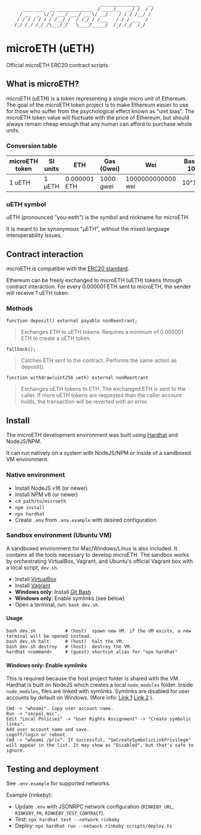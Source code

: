 ```
                                   _______________   __
      ____ ___  __ _____________  / ____/__  __/ /  / /
     / __  __ \/ / ___/ ___/ __ \/ __/    / / / /__/ /
    / / / / / / / /__/ /  / /_/ / /___   / / / ___  /
   /_/ /_/ /_/_/\___/_/   \____/_____/  /_/ /_/  /_/

```

# microETH (uETH)

Official microETH ERC20 contract scripts.

## What is microETH?

microETH (uETH) is a token representing a single micro unit of Ethereum. The goal of the microETH token project is to make Ethereum easier to use for those who suffer from the psychological effect known as "unit bias". The microETH token value will fluctuate with the price of Ethereum, but should always remain cheap enough that any human can afford to purchase whole units.

### Conversion table

| microETH token | SI units       | ETH            | Gas (Gwei)     | Wei               | Base 10        |
| -------------- | -------------- | -------------- | -------------- | ----------------- | -------------- |
| 1 uETH         | 1 µETH         | 0.000001 ETH   | 1000 gwei      | 1000000000000 wei | 10^12          |

### uETH symbol

uETH (pronounced "you-eeth") is the symbol and nickname for microETH.

It is meant to be synonymous "µETH", without the mixed language interoperability issues.  

## Contract interaction

microETH is compatible with the [ERC20 standard](https://ethereum.org/en/developers/docs/standards/tokens/erc-20/).

Ethereum can be freely exchanged to microETH (uETH) tokens through contract interaction. For every 0.000001 ETH sent to microETH, the sender will receive 1 uETH token.

### Methods

```
function deposit() external payable nonReentrant;
```
> Exchanges ETH to uETH tokens. Requires a minimum of 0.000001 ETH to create a uETH token.


```
fallback();
```
> Catches ETH sent to the contract. Performs the same action as deposit().

```
function withdraw(uint256 ueth) external nonReentrant
```
> Exchanges uETH tokens to ETH. The exchanged ETH is sent to the caller. If more uETH tokens are requested than the caller account holds, the transaction will be reverted with an error.

## Install

The microETH development environment was built using [Hardhat](https://hardhat.org/) and NodeJS/NPM.

It can run natively on a system with NodeJS/NPM or inside of a sandboxed VM environment.

### Native environment

* Install NodeJS v16 (or newer)
* Install NPM v8 (or newer)
* `cd path/to/microeth`
* `npm install`
* `npx hardhat`
* Create `.env` from `.env.example` with desired configuration

### Sandbox environment (Ubuntu VM)

A sandboxed environment for Mac/Windows/Linux is also included. It contains all the tools necessary to develop microETH. The sandbox works by orchestrating VirtualBox, Vagrant, and Ubuntu's official Vagrant box with a local script, `dev.sh`.

* Install [VirtualBox](https://www.virtualbox.org/wiki/Downloads)
* Install [Vagrant](https://www.vagrantup.com/downloads)
* **Windows only**: Install [Git Bash](https://gitforwindows.org/)
* **Windows only**: Enable symlinks (see below)
* Open a terminal, run: `bash dev.sh`.

#### Usage

```
bash dev.sh           # (host)  spawn new VM. if the VM exists, a new terminal will be opened instead.
bash dev.sh halt      # (host)  halt the VM.
bash dev.sh destroy   # (host)  destroy the VM.
hardhat <command>     # (guest) shortcut alias for "npx hardhat"
```

#### Windows only: Enable symlinks

This is required because the host project folder is shared with the VM. Hardhat is built on NodeJS which creates a local `node_modules` folder. Inside `node_modules`, files are linked with symlinks. Symlinks are disabled for user accounts by default on Windows. (More info: [Link 1](https://www.speich.net/articles/en/2018/12/24/virtualbox-6-how-to-enable-symlinks-in-a-linux-guest-os/) [Link 2](https://github.com/npm/npm/issues/992#issuecomment-289935776) ).

```
Cmd -> "whoami". Copy user account name.
Run -> "secpol.msc".
Edit "Local Policies" -> "User Rights Assignment" -> "Create symbolic links".
Add user account name and save.
Logoff/login or reboot.
Cmd -> "whoami /priv". If successful, "SeCreateSymbolicLinkPrivilege" will appear in the list. It may show as "Disabled", but that's safe to ignore.
```

## Testing and deployment

See `.env.example` for supported networks.

Example (rinkeby):

* Update `.env` with JSONRPC network configuration (`RINKEBY_URL`, `RINKEBY_PK`, `RINKEBY_TEST_CONTRACT`).
* Test: `npx hardhat test --network rinkeby`
* Deploy: `npx hardhat run --network rinkeby scripts/deploy.ts`
